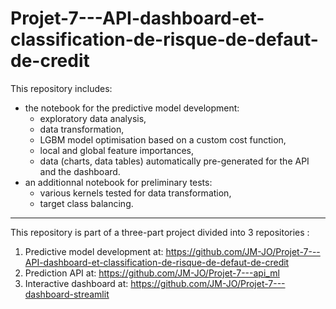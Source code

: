 # Projet-7---API-dashboard-et-classification-de-risque-de-defaut-de-credit

This repository includes:  
- the notebook for the predictive model development: 
  - exploratory data analysis, 
  - data transformation, 
  - LGBM model optimisation based on a custom cost function,
  - local and global feature importances,
  - data (charts, data tables) automatically pre-generated for the API and the dashboard.
- an additionnal notebook for preliminary tests:
  - various kernels tested for data transformation, 
  - target class balancing.

-------------------------

This repository is part of a three-part project divided into 3 repositories :  
1) Predictive model development at: https://github.com/JM-JO/Projet-7---API-dashboard-et-classification-de-risque-de-defaut-de-credit
2) Prediction API at: https://github.com/JM-JO/Projet-7---api_ml
3) Interactive dashboard at: https://github.com/JM-JO/Projet-7---dashboard-streamlit

